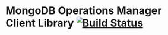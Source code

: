 # MongoDB Operations Manager Client Library [![Build Status](https://travis-ci.org/appbricks/mongoops-client.svg?branch=master)](https://travis-ci.org/appbricks/mongoops-client)

